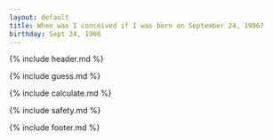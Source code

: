 ```yaml
---
layout: default
title: When was I conceived if I was born on September 24, 1906?
birthday: Sept 24, 1906
---
```


{% include header.md %}

{% include guess.md %}

{% include calculate.md %}

{% include safety.md %}

{% include footer.md %}



